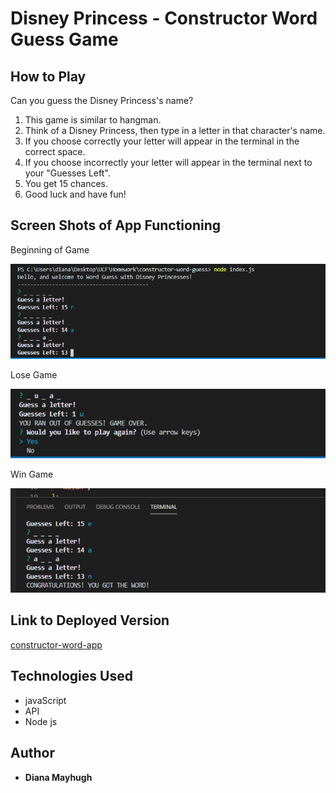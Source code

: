 # Disney Princess - Constructor Word Guess Game

## How to Play

Can you guess the Disney Princess's name?

1. This game is similar to hangman.
2. Think of a Disney Princess, then type in a letter in that character's name.
3. If you choose correctly your letter will appear in the terminal in the correct space.
4. If you choose incorrectly your letter will appear in the terminal next to your "Guesses Left".
5. You get 15 chances.
6. Good luck and have fun!

## Screen Shots of App Functioning

Beginning of Game

![game-Start](/images/begin.PNG)

Lose Game

![lose-game](/images/lose.PNG)

Win Game

![win-game](/images/win.PNG)

## Link to Deployed Version

[constructor-word-app](https://github.com/mayhugh82/constructor-word-guess)

## Technologies Used
* javaScript
* API
* Node js

## Author
* **Diana Mayhugh**
